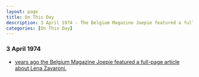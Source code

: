 ```yaml
---
layout: page
title: On This Day
description: 3 April 1974 - The Belgium Magazine Joepie featured a full-page article about Lena Zavaroni.
categories: [On This Day]
---
```


### 3 April 1974
* [<span id="age"></span> years ago the Belgium Magazine Joepie featured a full-page article about Lena Zavaroni.](/magazines/1974/04/03/joepie.html)

<!-- Script for calculating number of years ago -->
<script>
var dob = '19740403';
var year = Number(dob.substr(0, 4));
var month = Number(dob.substr(4, 2)) - 1;
var day = Number(dob.substr(6, 2));
var today = new Date();
var age = today.getFullYear() - year;
if (today.getMonth() < month || (today.getMonth() == month && today.getDate() < day)) {
  age--;
}
document.getElementById("age").innerHTML=age;
</script>

